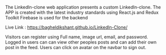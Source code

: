 The LinkedIn-clone web application presents a custom LinkedIn-clone.
The APP is created with the latest industry standards using React.js and Redux Toolkit
Firebase is used for the backend

Live Link : https://bagheldikshant.github.io/LinkedIn-Clone/

Visitors can register using Full name, image url, email, and password.
Logged in users can can view other peoples posts and can add their own post in the feed.
Users can click on avatar on the navbar to sign out.


